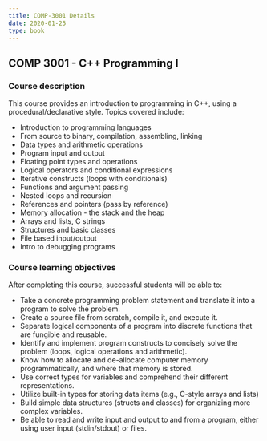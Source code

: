 ```yaml
---
title: COMP-3001 Details
date: 2020-01-25
type: book
---
```


## COMP 3001 - C++ Programming I ##

### Course description ###

This course provides an introduction to programming in C++, using a procedural/declarative style. Topics covered include:

- Introduction to programming languages
- From source to binary, compilation, assembling, linking
- Data types and arithmetic operations
- Program input and output
- Floating point types and operations
- Logical operators and conditional expressions
- Iterative constructs (loops with conditionals)
- Functions and argument passing
- Nested loops and recursion
- References and pointers (pass by reference)
- Memory allocation - the stack and the heap
- Arrays and lists, C strings
- Structures and basic classes
- File based input/output
- Intro to debugging programs

### Course learning objectives ###

After completing this course, successful students will be able to:

- Take a concrete programming problem statement and translate it into a program to solve the problem.
- Create a source file from scratch, compile it, and execute it.
- Separate logical components of a program into discrete functions that are fungible and reusable.
- Identify and implement program constructs to concisely solve the problem (loops, logical operations and arithmetic).
- Know how to allocate and de-allocate computer memory programmatically, and where that memory is stored.
- Use correct types for variables and comprehend their different representations.
- Utilize built-in types for storing data items (e.g., C-style arrays and lists)
- Build simple data structures (structs and classes) for organizing more complex variables.
- Be able to read and write input and output to and from a program, either using user input (stdin/stdout) or files.